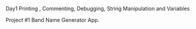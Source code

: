 Day1 Printing , Commenting, Debugging, String Manipulation and Variables

Project #1  Band Name Generator App.

 